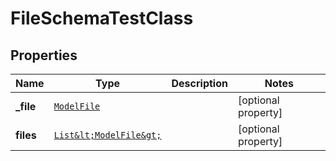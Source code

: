 

# FileSchemaTestClass


## Properties

Name | Type | Description | Notes
------------ | ------------- | ------------- | -------------
**_file** | [`ModelFile`](ModelFile.md) |  |  [optional property]
**files** | [`List&lt;ModelFile&gt;`](ModelFile.md) |  |  [optional property]






